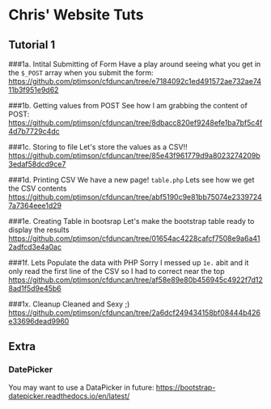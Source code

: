 # Chris' Website Tuts
## Tutorial 1

###1a. Intital Submitting of Form
Have a play around seeing what you get in the `$_POST` array when you submit the form:
https://github.com/ptimson/cfduncan/tree/e7184092c1ed491572ae732ae7411b3f951e9d62

###1b. Getting values from POST
See how I am grabbing the content of POST:
https://github.com/ptimson/cfduncan/tree/8dbacc820ef9248efe1ba7bf5c4f4d7b7729c4dc

###1c. Storing to file
Let's store the values as a CSV!!
https://github.com/ptimson/cfduncan/tree/85e43f961779d9a8023274209b3edaf58dcd9ce7

###1d. Printing CSV
We have a new page! `table.php` Lets see how we get the CSV contents
https://github.com/ptimson/cfduncan/tree/abf5190c9e81bb75074e23397247a7364eee1d29

###1e. Creating Table in bootsrap
Let's make the bootstrap table ready to display the results
https://github.com/ptimson/cfduncan/tree/01654ac4228cafcf7508e9a6a412adfcd3e4a0ac

###1f. Lets Populate the data with PHP
Sorry I messed up `1e.` abit and it only read the first line of the CSV so I had to correct near the top
https://github.com/ptimson/cfduncan/tree/af58e89e80b456945c4922f7d128ad1f5d9e45b6

###1x. Cleanup
Cleaned and Sexy ;)
https://github.com/ptimson/cfduncan/tree/2a6dcf249434158bf08444b426e33696dead9960


## Extra
### DatePicker
You may want to use a DataPicker in future: https://bootstrap-datepicker.readthedocs.io/en/latest/